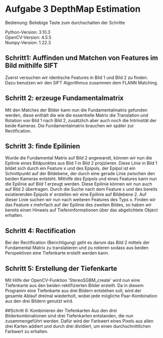 # Aufgabe 3 DepthMap Estimation

Bedienung: Beliebige Taste zum durchschalten der Schritte  

Python-Version: 3.10.3  
OpenCV-Version: 4.5.5  
Numpy-Version: 1.22.3  

## Schritt1: Auffinden und Matchen von  Features im Bild mithilfe SIFT
Zuerst versuchen wir identische Features in Bild 1 und Bild 2 zu finden. Dazu benutzen wir den SIFT Algorithmus zusammen dem FLANN Matching. 

## Schritt 2: erzeuge Fundamentalmatrix 
Mit den Matches der Bilder kann nun die Fundamentalmatrix gefunden werden, diese enthält die wie die essentielle Matrix die Translation und Rotation von Bild 1 nach Bild 2, zusätzlich aber auch noch die Intrinsität der beide Kameras. Die Fundamentalmatrix brauchen wir später zur Rectification.

## Schritt 3: finde Epilinien
Wurde die Fundamental Matrix auf Bild 2 angewandt, können wir nun die  Epilinie eines Bildpunktes aus Bild 1 in Bild 2 projizieren. Diese Linie in Bild 1 bildet sich durch ein Feature x und des Epipols, der Epipol ist ein Schnittpunkt auf der Bildebene, der durch eine gerade Linie zwischen den beiden Kameras entsteht. Mithilfe des Epipols und eines Features kann nun die Epilinie auf Bild 1 erzeugt werden. Diese Epilinie können wir nun auch auf Bild 2 übertragen. Durch die Suche nach dem Feature x und des bereits existierenden Epipols e‘ erstellen wir eine Epilinie auf Bildebene 2. Auf dieser Linie suchen wir nun nach weiteren Features des Typs x. Finden wir das Feature x mehrfach auf der Epilinie des zweiten Bildes, so haben wir bereits einen Hinweis auf Tiefeninformationen über das abgelichtete Object erhalten.

## Schritt 4: Rectification
Bei der Rectification (Berichtigung) geht es darum das Bild 2 mittels der Fundamental Matrix zu translatieren und zu rotieren sodass aus beiden Perspektiven eine Tiefenkarte erstellt werden kann. 

## Schritt 5: Erstellung der Tiefenkarte
Mit Hilfe der OpenCV-Funktion 'StereoSGBM_create' wird nun eine Tiefenkarte aus den beiden rektifizierten Bilder erstellt. Da in diesem Programm eine Tiefenkarte aus drei Bildern entstehen soll, wird der gesamte Ablauf dreimal wiederholt, wobei jede mögliche Paar-Kombination aus den drei Bildern genutzt wird.

##Schritt 6: Kombinieren der Tiefenkarten
Aus den drei Bilderkombinationen sind drei Tiefenkarten entstanden, die nun zusammengeführt werden. Dafür wird der Farbwert eines Pixels aus allen drei Karten addiert und durch drei dividiert, um einen durchschnittlichen Farbwert zu erhalten. 
